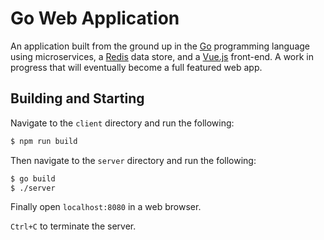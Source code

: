 # Go Web Application

An application built from the ground up in the [Go](https://golang.org/) programming language using microservices, a [Redis](https://redis.io/) data store, and a [Vue.js](https://vuejs.org/) front-end. A work in progress that will eventually become a full featured web app.

## Building and Starting

Navigate to the `client` directory and run the following:

``` bash
$ npm run build
```

Then navigate to the `server` directory and run the following:

``` bash
$ go build
$ ./server
```

Finally open `localhost:8080` in a web browser. 

`Ctrl+C` to terminate the server.